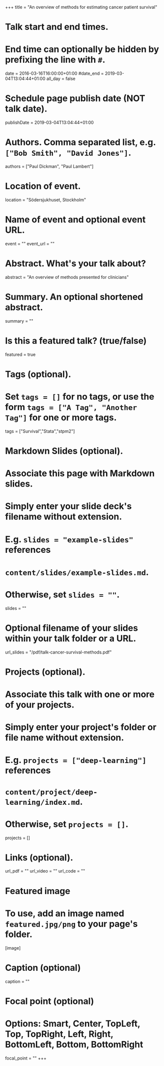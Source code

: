 +++
title = "An overview of methods for estimating cancer patient survival"

# Talk start and end times.
#   End time can optionally be hidden by prefixing the line with `#`.
date = 2016-03-16T16:00:00+01:00
#date_end = 2019-03-04T13:04:44+01:00
all_day = false

# Schedule page publish date (NOT talk date).
publishDate = 2019-03-04T13:04:44+01:00

# Authors. Comma separated list, e.g. `["Bob Smith", "David Jones"]`.
authors = ["Paul Dickman", "Paul Lambert"]

# Location of event.
location = "Södersjukhuset, Stockholm"

# Name of event and optional event URL.
event = ""
event_url = ""

# Abstract. What's your talk about?
abstract = "An overview of methods presented for clinicians"

# Summary. An optional shortened abstract.
summary = ""

# Is this a featured talk? (true/false)
featured = true

# Tags (optional).
#   Set `tags = []` for no tags, or use the form `tags = ["A Tag", "Another Tag"]` for one or more tags.
tags = ["Survival","Stata","stpm2"]

# Markdown Slides (optional).
#   Associate this page with Markdown slides.
#   Simply enter your slide deck's filename without extension.
#   E.g. `slides = "example-slides"` references 
#   `content/slides/example-slides.md`.
#   Otherwise, set `slides = ""`.
slides = ""

# Optional filename of your slides within your talk folder or a URL.
url_slides = "/pdf/talk-cancer-survival-methods.pdf"

# Projects (optional).
#   Associate this talk with one or more of your projects.
#   Simply enter your project's folder or file name without extension.
#   E.g. `projects = ["deep-learning"]` references 
#   `content/project/deep-learning/index.md`.
#   Otherwise, set `projects = []`.
projects = []

# Links (optional).
url_pdf = ""
url_video = ""
url_code = ""

# Featured image
# To use, add an image named `featured.jpg/png` to your page's folder. 
[image]
  # Caption (optional)
  caption = ""

  # Focal point (optional)
  # Options: Smart, Center, TopLeft, Top, TopRight, Left, Right, BottomLeft, Bottom, BottomRight
  focal_point = ""
+++
